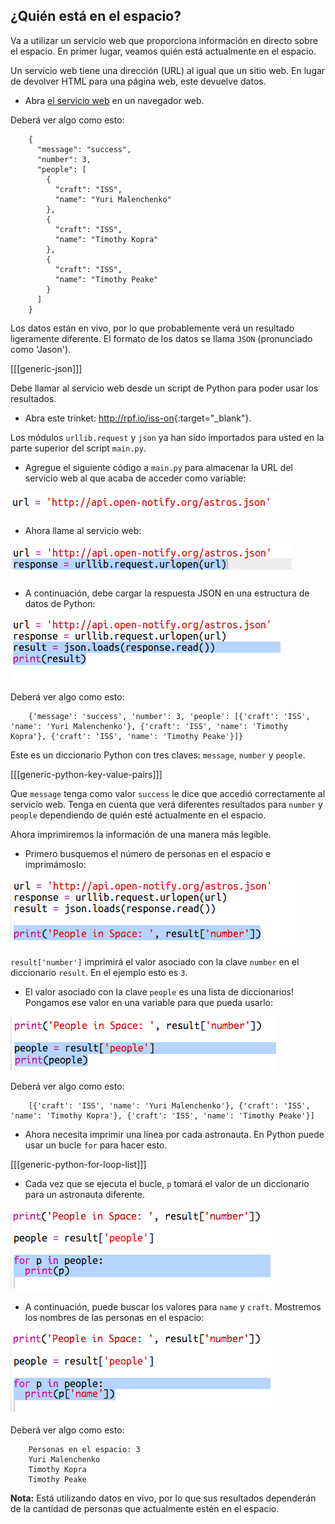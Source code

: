 ## ¿Quién está en el espacio?

Va a utilizar un servicio web que proporciona información en directo sobre el espacio. En primer lugar, veamos quién está actualmente en el espacio.

Un servicio web tiene una dirección (URL) al igual que un sitio web. En lugar de devolver HTML para una página web, este devuelve datos.

+ Abra <a href="http://api.open-notify.org/astros.json" target="_blank">el servicio web</a> en un navegador web.

Deberá ver algo como esto:
```
    {
      "message": "success",
      "number": 3,
      "people": [
        {
          "craft": "ISS",
          "name": "Yuri Malenchenko"
        },
        {
          "craft": "ISS",
          "name": "Timothy Kopra"
        },
        {
          "craft": "ISS",
          "name": "Timothy Peake"
        }
      ]
    }
```   

Los datos están en vivo, por lo que probablemente verá un resultado ligeramente diferente. El formato de los datos se llama `JSON` (pronunciado como 'Jason').

[[[generic-json]]]

Debe llamar al servicio web desde un script de Python para poder usar los resultados.

+ Abra este trinket: <http://rpf.io/iss-on>{:target="_blank"}.

Los módulos `urllib.request` y `json` ya han sido importados para usted en la parte superior del script `main.py`.

+ Agregue el siguiente código a `main.py` para almacenar la URL del servicio web al que acaba de acceder como variable:

![captura de pantalla](images/iss-url.png)

+ Ahora llame al servicio web:

![captura de pantalla](images/iss-request.png)

+ A continuación, debe cargar la respuesta JSON en una estructura de datos de Python:

![captura de pantalla](images/iss-result.png)

Deberá ver algo como esto:
```
    {'message': 'success', 'number': 3, 'people': [{'craft': 'ISS', 'name': 'Yuri Malenchenko'}, {'craft': 'ISS', 'name': 'Timothy Kopra'}, {'craft': 'ISS', 'name': 'Timothy Peake'}]}
```    

Este es un diccionario Python con tres claves: `message`, `number` y `people`.

[[[generic-python-key-value-pairs]]]

Que `message` tenga como valor `success` le dice que accedió correctamente al servicio web. Tenga en cuenta que verá diferentes resultados para `number` y `people` dependiendo de quién esté actualmente en el espacio.

Ahora imprimiremos la información de una manera más legible.

+ Primero busquemos el número de personas en el espacio e imprimámoslo:

![captura de pantalla](images/iss-number.png)

`result['number']` imprimirá el valor asociado con la clave `number` en el diccionario `result`. En el ejemplo esto es `3`.

+ El valor asociado con la clave `people` es una lista de diccionarios! Pongamos ese valor en una variable para que pueda usarlo:

![captura de pantalla](images/iss-people.png)

Deberá ver algo como esto:
```
    [{'craft': 'ISS', 'name': 'Yuri Malenchenko'}, {'craft': 'ISS', 'name': 'Timothy Kopra'}, {'craft': 'ISS', 'name': 'Timothy Peake'}]
```    

+ Ahora necesita imprimir una línea por cada astronauta. En Python puede usar un bucle `for` para hacer esto.

[[[generic-python-for-loop-list]]]

+ Cada vez que se ejecuta el bucle, `p` tomará el valor de un diccionario para un astronauta diferente.

![captura de pantalla](images/iss-people-1a.png)

+ A continuación, puede buscar los valores para `name` y `craft`. Mostremos los nombres de las personas en el espacio:

![captura de pantalla](images/iss-people-2.png)

Deberá ver algo como esto:
```
    Personas en el espacio: 3
    Yuri Malenchenko
    Timothy Kopra
    Timothy Peake
```    

**Nota:** Está utilizando datos en vivo, por lo que sus resultados dependerán de la cantidad de personas que actualmente estén en el espacio.